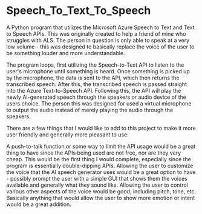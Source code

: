 # Speech_To_Text_To_Speech

A Python program that utilizes the Microsoft Azure Speech to Text and Text to Speech APIs. This was originally created to help a friend of mine who struggles with ALS. The person in question is only able to speak at a very low volume - this was designed to basically replace the voice of the user to be something louder and more understandable.

The program loops, first utilizing the Speech-to-Text API to listen to the user's microphone until something is heard. Once something is picked up by the microphone, the data is sent to the API, which then returns the transcribed speech. After this, the transcribed speech is passed straight into the Azure Text-to-Speech API. Following this, the API will play the newly AI-generated speech through the speakers or audio device of the users choice. The person this was designed for used a virtual microphone to output the audio instead of merely playing the audio through the speakers.

There are a few things that I would like to add to this project to make it more user friendly and generally more pleasant to use:

A push-to-talk function or some way to limit the API usage would be a great thing to have since the APIs being used are not free, nor are they very cheap. This would be the first thing I would complete, especially since the program is essentially double-dipping APIs.
Allowing the user to customize the voice that the AI speech generator uses would be a great option to have - possibly prompt the user with a simple GUI that shows them the voices available and generally what they sound like.
Allowing the user to control various other aspects of the voice would be good, including pitch, tone, etc. Basically anything that would allow the user to show more emotion or intent would be a great addition.
